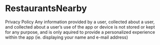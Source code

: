 # RestaurantsNearby
Privacy Policy
Any information provided by a user, collected about a user, and collected about a user’s use of the app or device is not stored or kept for any purpose, and is only aquired to provide a personalized experience within the app (ie. displaying your name and e-mail address)
